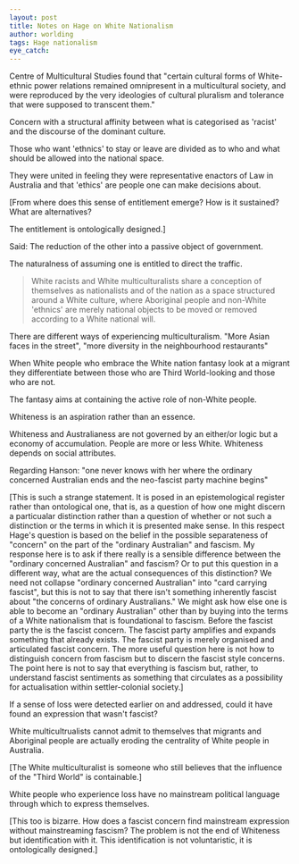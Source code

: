 ```yaml
---
layout: post
title: Notes on Hage on White Nationalism
author: worlding
tags: Hage nationalism
eye_catch:
---
```

Centre of Multicultural Studies found that "certain cultural forms of White-ethnic power relations remained omnipresent in a multicultural society, and were reproduced by the very ideologies of cultural pluralism and tolerance that were supposed to transcent them."

Concern with a structural affinity between what is categorised as 'racist' and the discourse of the dominant culture.

Those who want 'ethnics' to stay or leave are divided as to who and what should be allowed into the national space.

They were united in feeling they were representative enactors of Law in Australia and that 'ethics' are people one can make decisions about.

[From where does this sense of entitlement emerge? How is it sustained? What are alternatives?

The entitlement is ontologically designed.]

Said: The reduction of the other into a passive object of government.

The naturalness of assuming one is entitled to direct the traffic.

>White racists and White multiculturalists share a conception of themselves as nationalists and of the nation as a space structured around a White culture, where Aboriginal people and non-White 'ethnics' are merely national objects to be moved or removed according to a White national will.

There are different ways of experiencing multiculturalism. "More Asian faces in the street", "more diversity in the neighbourhood restaurants"

When White people who embrace the White nation fantasy look at a migrant they differentiate between those who are Third World-looking and those who are not.

The fantasy aims at containing the active role of non-White people.

Whiteness is an aspiration rather than an essence.

Whiteness and Australianess are not governed by an either/or logic but a economy of accumulation. People are more or less White. Whiteness depends on social attributes.

Regarding Hanson: "one never knows with her where the ordinary concerned Australian ends and the neo-fascist party machine begins"

[This is such a strange statement. It is posed in an epistemological register rather than ontological one, that is, as a question of how one might discern a particualar distinction rather than a question of whether or not such a distinction or the terms in which it is presented make sense. In this respect Hage's question is based on the belief in the possible separateness of "concern" on the part of the "ordinary Australian" and fascism. My response here is to ask if there really is a sensible difference between the "ordinary concerned Australian" and fascism? Or to put this question in a different way, what are the actual consequences of this distinction? We need not collapse "ordinary concerned Australian" into "card carrying fascist", but this is not to say that there isn't something inherently fascist about "the concerns of ordinary Australians." We might ask how else one is able to become an "ordinary Australian" other than by buying into the terms of a White nationalism that is foundational to fascism. Before the fascist party the is the fascist concern. The fascist party amplifies and expands something that already exists. The fascist party is merely organised and articulated fascist concern. The more useful question here is not how to distinguish concern from fascism but to discern the fascist style concerns. The point here is not to say that everything is fascism but, rather, to understand fascist sentiments as something that circulates as a possibility for actualisation within settler-colonial society.]

If a sense of loss were detected earlier on and addressed, could it have found an expression that wasn't fascist?

White multicultrualists cannot admit to themselves that migrants and Aboriginal people are actually eroding the centrality of White people in Australia.

[The White multiculturalist is someone who still believes that the influence of the "Third World" is containable.]

White people who experience loss have no mainstream political language through which to express themselves.

[This too is bizarre. How does a fascist concern find mainstream expression without mainstreaming fascism? The problem is not the end of Whiteness but identification with it. This identification is not voluntaristic, it is ontologically designed.]
